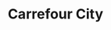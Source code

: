 ---
title: "Carrefour City"
url: /les-sables-dolonne/carrefour-city-quai-ernest-de-franqueville/
shop: Supermarkt
---